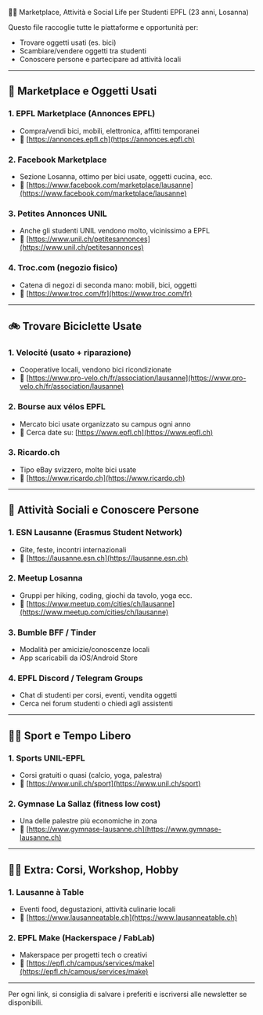  🧑‍🎓 Marketplace, Attività e Social Life per Studenti EPFL (23 anni, Losanna)

Questo file raccoglie tutte le piattaforme e opportunità per:
- Trovare oggetti usati (es. bici)
- Scambiare/vendere oggetti tra studenti
- Conoscere persone e partecipare ad attività locali

---

## 🔄 Marketplace e Oggetti Usati

### 1. **EPFL Marketplace (Annonces EPFL)**
- Compra/vendi bici, mobili, elettronica, affitti temporanei
- 🔗 [https://annonces.epfl.ch](https://annonces.epfl.ch)

### 2. **Facebook Marketplace**
- Sezione Losanna, ottimo per bici usate, oggetti cucina, ecc.
- 🔗 [https://www.facebook.com/marketplace/lausanne](https://www.facebook.com/marketplace/lausanne)

### 3. **Petites Annonces UNIL**
- Anche gli studenti UNIL vendono molto, vicinissimo a EPFL
- 🔗 [https://www.unil.ch/petitesannonces](https://www.unil.ch/petitesannonces)

### 4. **Troc.com (negozio fisico)**
- Catena di negozi di seconda mano: mobili, bici, oggetti
- 🔗 [https://www.troc.com/fr](https://www.troc.com/fr)

---

## 🚲 Trovare Biciclette Usate

### 1. **Velocité (usato + riparazione)**
- Cooperative locali, vendono bici ricondizionate
- 🔗 [https://www.pro-velo.ch/fr/association/lausanne](https://www.pro-velo.ch/fr/association/lausanne)

### 2. **Bourse aux vélos EPFL**
- Mercato bici usate organizzato su campus ogni anno
- 🔗 Cerca date su: [https://www.epfl.ch](https://www.epfl.ch)

### 3. **Ricardo.ch**
- Tipo eBay svizzero, molte bici usate
- 🔗 [https://www.ricardo.ch](https://www.ricardo.ch)

---

## 🎉 Attività Sociali e Conoscere Persone

### 1. **ESN Lausanne (Erasmus Student Network)**
- Gite, feste, incontri internazionali
- 🔗 [https://lausanne.esn.ch](https://lausanne.esn.ch)

### 2. **Meetup Losanna**
- Gruppi per hiking, coding, giochi da tavolo, yoga ecc.
- 🔗 [https://www.meetup.com/cities/ch/lausanne](https://www.meetup.com/cities/ch/lausanne)

### 3. **Bumble BFF / Tinder**
- Modalità per amicizie/conoscenze locali
- App scaricabili da iOS/Android Store

### 4. **EPFL Discord / Telegram Groups**
- Chat di studenti per corsi, eventi, vendita oggetti
- Cerca nei forum studenti o chiedi agli assistenti

---

## 🧘‍♂️ Sport e Tempo Libero

### 1. **Sports UNIL-EPFL**
- Corsi gratuiti o quasi (calcio, yoga, palestra)
- 🔗 [https://www.unil.ch/sport](https://www.unil.ch/sport)

### 2. **Gymnase La Sallaz (fitness low cost)**
- Una delle palestre più economiche in zona
- 🔗 [https://www.gymnase-lausanne.ch](https://www.gymnase-lausanne.ch)

---

## 🧑‍🍳 Extra: Corsi, Workshop, Hobby

### 1. **Lausanne à Table**
- Eventi food, degustazioni, attività culinarie locali
- 🔗 [https://www.lausanneatable.ch](https://www.lausanneatable.ch)

### 2. **EPFL Make (Hackerspace / FabLab)**
- Makerspace per progetti tech o creativi
- 🔗 [https://epfl.ch/campus/services/make](https://epfl.ch/campus/services/make)

---

Per ogni link, si consiglia di salvare i preferiti e iscriversi alle newsletter se disponibili.
